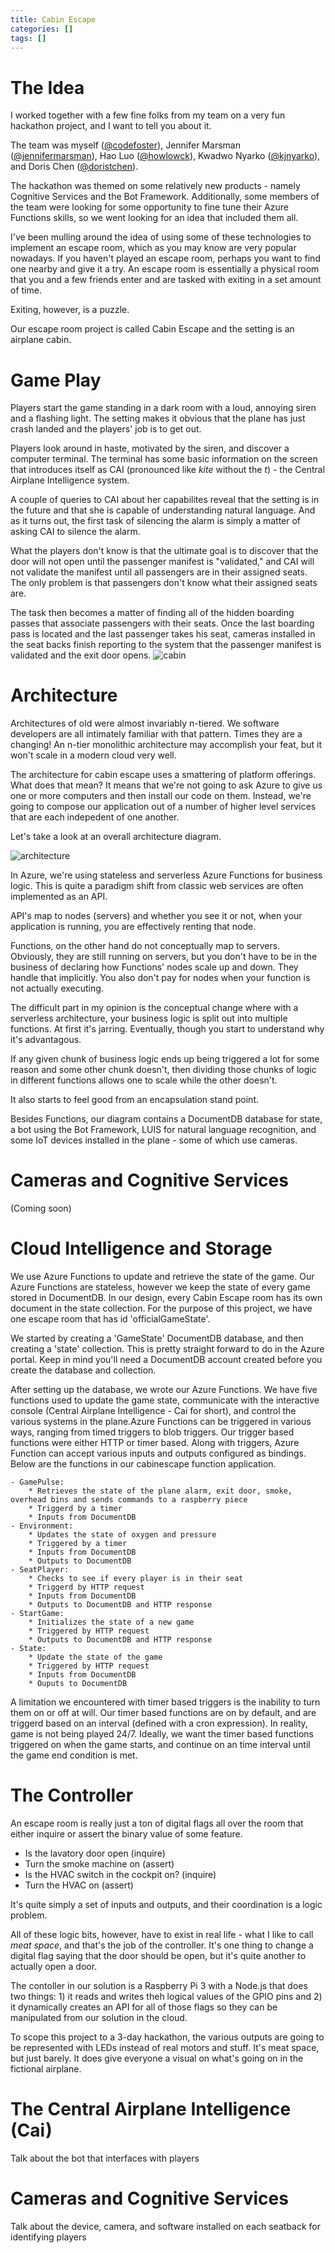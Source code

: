 ```yaml
---
title: Cabin Escape
categories: []
tags: []
---
```


# The Idea
<!-- Jeremy -->
I worked together with a few fine folks from my team on a very fun hackathon project, and I want to tell you about it.

The team was myself ([@codefoster](http://twitter.com/codefoster)), Jennifer Marsman ([@jennifermarsman](http://twitter.com/jennifermarsman)), Hao Luo ([@howlowck](http://twitter.com/howlowck)), Kwadwo Nyarko ([@kjnyarko](http://twitter.com/kjnyarko)), and Doris Chen ([@doristchen](http://twitter.com/doristchen)).

The hackathon was themed on some relatively new products - namely Cognitive Services and the Bot Framework. Additionally, some members of the team were looking for some opportunity to fine tune their Azure Functions skills, so we went looking for an idea that included them all.

I've been mulling around the idea of using some of these technologies to implement an escape room, which as you may know are very popular nowadays. If you haven't played an escape room, perhaps you want to find one nearby and give it a try. An escape room is essentially a physical room that you and a few friends enter and are tasked with exiting in a set amount of time.

Exiting, however, is a puzzle. 

Our escape room project is called Cabin Escape and the setting is an airplane cabin.

# Game Play
<!-- Jeremy -->
Players start the game standing in a dark room with a loud, annoying siren and a flashing light. The setting makes it obvious that the plane has just crash landed and the players' job is to get out.

Players look around in haste, motivated by the siren, and discover a computer terminal. The terminal has some basic information on the screen that introduces itself as CAI (pronounced like _kite_ without the _t_) - the Central Airplane Intelligence system.

A couple of queries to CAI about her capabilites reveal that the setting is in the future and that she is capable of understanding natural language. And as it turns out, the first task of silencing the alarm is simply a matter of asking CAI to silence the alarm.

What the players don't know is that the ultimate goal is to discover that the door will not open until the passenger manifest is "validated," and CAI will not validate the manifest until all passengers are in their assigned seats. The only problem is that passengers don't know what their assigned seats are.

The task then becomes a matter of finding all of the hidden boarding passes that associate passengers with their seats. Once the last boarding pass is located and the last passenger takes his seat, cameras installed in the seat backs finish reporting to the system that the passenger manifest is validated and the exit door opens. 
![cabin](../files/cabinescape_01.png)

# Architecture
<!-- Jeremy -->
Architectures of old were almost invariably n-tiered. We software developers are all intimately familiar with that pattern. Times they are a changing! An n-tier monolithic architecture may accomplish your feat, but it won't scale in a modern cloud very well.

The architecture for cabin escape uses a smattering of platform offerings. What does that mean? It means that we're not going to ask Azure to give us one or more computers and then install our code on them. Instead, we're going to compose our application out of a number of higher level services that are each indepedent of one another.

Let's take a look at an overall architecture diagram.

![architecture](../files/cabinescape_architecture.png)

In Azure, we're using stateless and serverless Azure Functions for business logic. This is quite a paradigm shift from classic web services are often implemented as an API.

API's map to nodes (servers) and whether you see it or not, when your application is running, you are effectively renting that node.

Functions, on the other hand do not conceptually map to servers. Obviously, they are still running on servers, but you don't have to be in the business of declaring how Functions' nodes scale up and down. They handle that implicitly. You also don't pay for nodes when your function is not actually executing.

The difficult part in my opinion is the conceptual change where with a serverless architecture, your business logic is split out into multiple functions. At first it's jarring. Eventually, though you start to understand why it's advantagous.

If any given chunk of business logic ends up being triggered a lot for some reason and some other chunk doesn't, then dividing those chunks of logic in different functions allows one to scale while the other doesn't.

It also starts to feel good from an encapsulation stand point.

Besides Functions, our diagram contains a DocumentDB database for state, a bot using the Bot Framework, LUIS for natural language recognition, and some IoT devices installed in the plane - some of which use cameras.

# Cameras and Cognitive Services
<!-- Hao and Doris -->
(Coming soon)

# Cloud Intelligence and Storage
<!-- Kwadwo -->
We use Azure Functions to update and retrieve the state of the game. Our Azure Functions are stateless, 
however we keep the state of every game stored in DocumentDB. In our design, every Cabin Escape
room has its own document in the state collection. For the purpose of this project, we have
one escape room that has id 'officialGameState'. 

We started by creating a 'GameState' DocumentDB database, and then creating a 'state' 
collection. This is pretty straight forward to do in the Azure portal. Keep in mind you'll need a
DocumentDB account created before you create the database and collection. 

After setting up the database, we wrote our Azure Functions. We have five functions used to update the 
game state, communicate with the interactive console (Central Airplane Intelligence - Cai for short), and
control the various systems in the plane.Azure Functions can be triggered in various ways, ranging from timed
triggers to blob triggers. Our trigger based functions were either HTTP or timer based. Along with triggers,
Azure Function can accept various inputs and outputs configured as bindings. Below are the functions in our 
cabinescape function application.

    - GamePulse: 
        * Retrieves the state of the plane alarm, exit door, smoke, overhead bins and sends commands to a raspberry piece
        * Triggerd by a timer
        * Inputs from DocumentDB
    - Environment:
        * Updates the state of oxygen and pressure
        * Triggered by a timer
        * Inputs from DocumentDB
        * Outputs to DocumentDB
    - SeatPlayer:
        * Checks to see if every player is in their seat
        * Triggerd by HTTP request
        * Inputs from DocumentDB
        * Outputs to DocumentDB and HTTP response
    - StartGame: 
        * Initializes the state of a new game
        * Triggered by HTTP request
        * Outputs to DocumentDB and HTTP response
    - State:
        * Update the state of the game
        * Triggered by HTTP request
        * Inputs from DocumentDB
        * Ouputs to DocumentDB

A limitation we encountered with timer based triggers is the inability to turn them on or off at will. 
Our timer based functions are on by default, and are triggerd based on an interval (defined with a cron expression).
In reality, game is not being played 24/7. Ideally, we want the timer based functions triggered on when the game starts,
and continue on an time interval until the game end condition is met.

# The Controller
<!-- Jeremy -->
An escape room is really just a ton of digital flags all over the room that either inquire or assert the binary value of some feature.

* Is the lavatory door open (inquire)
* Turn the smoke machine on (assert)
* Is the HVAC switch in the cockpit on? (inquire)
* Turn the HVAC on (assert)

It's quite simply a set of inputs and outputs, and their coordination is a logic problem.

All of these logic bits, however, have to exist in real life - what I like to call _meat space_, and that's the job of the controller. It's one thing to change a digital flag saying that the door should be open, but it's quite another to actually open a door.

The contoller in our solution is a Raspberry Pi 3 with a Node.js that does two things: 1) it reads and writes theh logical values of the GPIO pins and 2) it dynamically creates an API for all of those flags so they can be manipulated from our solution in the cloud.

To scope this project to a 3-day hackathon, the various outputs are going to be represented with LEDs instead of real motors and stuff. It's meat space, but just barely. It does give everyone a visual on what's going on in the fictional airplane.

# The Central Airplane Intelligence (Cai)
<!-- Jennifer -->
Talk about the bot that interfaces with players

# Cameras and Cognitive Services
<!-- Hao -->
Talk about the device, camera, and software installed on each seatback for identifying players
